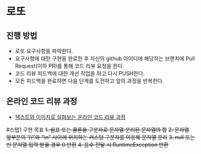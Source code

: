 # 로또
## 진행 방법
* 로또 요구사항을 파악한다.
* 요구사항에 대한 구현을 완료한 후 자신의 github 아이디에 해당하는 브랜치에 Pull Request(이하 PR)를 통해 코드 리뷰 요청을 한다.
* 코드 리뷰 피드백에 대한 개선 작업을 하고 다시 PUSH한다.
* 모든 피드백을 완료하면 다음 단계를 도전하고 앞의 과정을 반복한다.

## 온라인 코드 리뷰 과정
* [텍스트와 이미지로 살펴보는 온라인 코드 리뷰 과정](https://github.com/next-step/nextstep-docs/tree/master/codereview)

#스탭1 구현 목표
~~1. 쉼표 또는 콜론을 구분자로 문자열 분리된 문자열의 합~~
~~2. 문자열 앞부분의 “//”와 “\n” 사이에 위치하는 커스텀 구분자를 이용해 문자열 분리~~
~~3. null 또는 빈 문자열 입력 받을 경우 0 반환~~
~~4. 음수 전달 시 RuntimeException 반환~~
